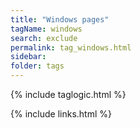 ```yaml
---
title: "Windows pages"
tagName: windows
search: exclude
permalink: tag_windows.html
sidebar:
folder: tags
---
```

{% include taglogic.html %}

{% include links.html %}
